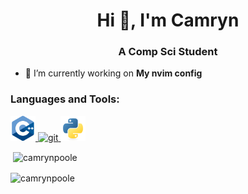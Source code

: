 <h1 align="center">Hi 👋, I'm Camryn</h1>
<h3 align="center">A Comp Sci Student</h3>

- 🔭 I’m currently working on **My nvim config**

<h3 align="left">Languages and Tools:</h3>
<p align="left"> <a href="https://www.w3schools.com/cpp/" target="_blank" rel="noreferrer"> <img src="https://raw.githubusercontent.com/devicons/devicon/master/icons/cplusplus/cplusplus-original.svg" alt="cplusplus" width="40" height="40"/> </a> <a href="https://git-scm.com/" target="_blank" rel="noreferrer"> <img src="https://www.vectorlogo.zone/logos/git-scm/git-scm-icon.svg" alt="git" width="40" height="40"/> </a> <a href="https://www.python.org" target="_blank" rel="noreferrer"> <img src="https://raw.githubusercontent.com/devicons/devicon/master/icons/python/python-original.svg" alt="python" width="40" height="40"/> </a> </p>


<p>&nbsp;<img align="center" src="https://github-readme-stats.vercel.app/api?username=camrynpoole&show_icons=true&locale=en" alt="camrynpoole" /></p>

<p><img align="center" src="https://github-readme-streak-stats.herokuapp.com/?user=camrynpoole&" alt="camrynpoole" /></p>

